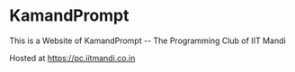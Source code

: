 # KamandPrompt
This is a Website of KamandPrompt -- The Programming Club of IIT Mandi

Hosted at https://pc.iitmandi.co.in
